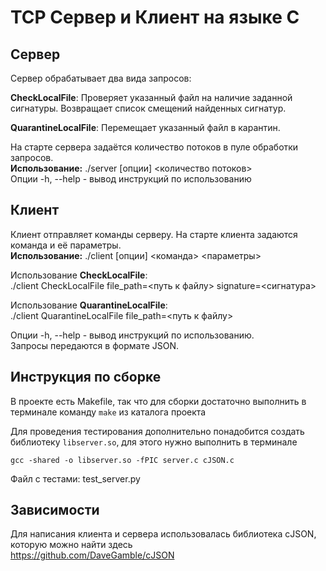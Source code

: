# TCP Сервер и Клиент на языке C

## Сервер
Сервер обрабатывает два вида запросов:

**CheckLocalFile**: Проверяет указанный файл на наличие заданной сигнатуры. Возвращает список смещений найденных сигнатур.  

**QuarantineLocalFile**: Перемещает указанный файл в карантин.  
  
На старте сервера задаётся количество потоков в пуле обработки запросов.  
**Использование:** ./server [опции] <количество потоков>  
Опции  -h, --help    - вывод инструкций по использованию

## Клиент
Клиент отправляет команды серверу. На старте клиента задаются команда и её параметры.  
**Использование:** ./client [опции] <команда> <параметры>

Использование **CheckLocalFile**:  
./client CheckLocalFile file_path=<путь к файлу> signature=<сигнатура>  
  
Использование **QuarantineLocalFile**:  
./client QuarantineLocalFile file_path=<путь к файлу>


Опции  -h, --help    - вывод инструкций по использованию.  
Запросы передаются в формате JSON.   

## Инструкция по сборке

В проекте есть Makefile, так что для сборки достаточно выполнить в терминале
команду `make` из каталога проекта
  
Для проведения тестирования дополнительно понадобится создать библиотеку `libserver.so`,
для этого нужно выполнить в терминале   
```
gcc -shared -o libserver.so -fPIC server.c cJSON.c
```
Файл с тестами: test_server.py

## Зависимости
Для написания клиента и сервера использовалась библиотека cJSON, которую можно найти здесь  
https://github.com/DaveGamble/cJSON

